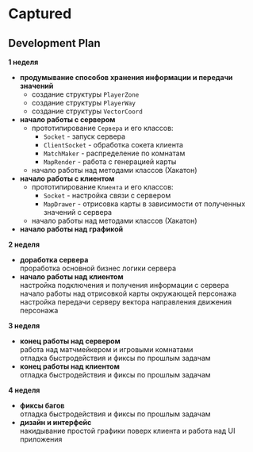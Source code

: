# Captured

## **Development Plan**
**1 неделя**
* **продумывание способов хранения информации и передачи значений**  
    + создание структуры `PlayerZone`
    + создание структуры `PlayerWay`
    + создание структуры `VectorCoord`
* **начало работы с сервером**  
    + прототипирование `Сервера` и его классов: 
        - `Socket` - запуск сервера
        - `ClientSocket` - обработка сокета клиента
        - `MatchMaker` - распределение по комнатам
        - `MapRender` - работа с генерацией карты
    + начало работы над методами классов (Хакатон)
* **начало работы с клиентом**  
    + прототипирование `Клиента` и его классов: 
        - `Socket` - настройка связи с сервером
        - `MapDrawer` - отрисовка карты в зависимости от полученных значений с сервера
    + начало работы над методами классов (Хакатон)
* **начало работы над графикой**  

**2 неделя**
* **доработка сервера**  
 проработка основной бизнес логики сервера
* **начало работы над клиентом**  
настройка подключения и получения информации с сервера  
начало работы над отрисовкой карты окружающей персонажа  
настройка передачи серверу вектора направления движения персонажа

**3 неделя**
* **конец работы над сервером**  
работа над матчмейкером и игровыми комнатами  
отладка быстродействия и фиксы по прошлым задачам
* **конец работы над клиентом**  
отладка быстродействия и фиксы по прошлым задачам

**4 неделя**
* **фиксы багов**  
отладка быстродействия и фиксы по прошлым задачам
* **дизайн и интерфейс**  
накидывание простой графики поверх клиента и работа над UI приложения

